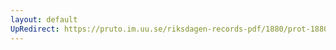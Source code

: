 ```yaml
---
layout: default
UpRedirect: https://pruto.im.uu.se/riksdagen-records-pdf/1880/prot-1880--ak--022/prot-1880--ak--022_040.pdf
---
```

